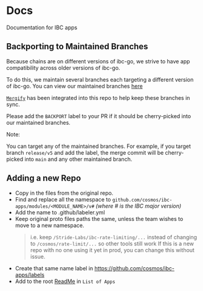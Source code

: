 # Docs

Documentation for IBC apps

## Backporting to Maintained Branches

Because chains are on different versions of ibc-go, we strive to have app compatibility across older versions of ibc-go.

To do this, we maintain several branches each targeting a different version of ibc-go. You can view our maintained branches [here](https://github.com/cosmos/ibc-apps/tree/main#maintained-branches)

[`Mergify`](https://mergify.com/) has been integrated into this repo to help keep these branches in sync.

Please add the `BACKPORT` label to your PR if it should be cherry-picked into our maintained branches.

Note:

You can target any of the maintained branches. For example, if you target branch `release/v5` and add the label, the merge commit will be cherry-picked into `main` and any other maintained branch.

## Adding a new Repo

- Copy in the files from the original repo.
- Find and replace all the namespace to `github.com/cosmos/ibc-apps/modules/<MODULE_NAME>/v#` *(where # is the IBC major version)*
- Add the name to .github/labeler.yml
- Keep original proto files paths the same, unless the team wishes to move to a new namespace.
    > i.e. keep `/Stride-Labs/ibc-rate-limiting/...` instead of changing to `/cosmos/rate-limit/...` so other tools still work
    > If this is a new repo with no one using it yet in prod, you can change this without issue.
- Create that same name label in <https://github.com/cosmos/ibc-apps/labels>
- Add to the root [ReadMe](../README.md) in `List of Apps`